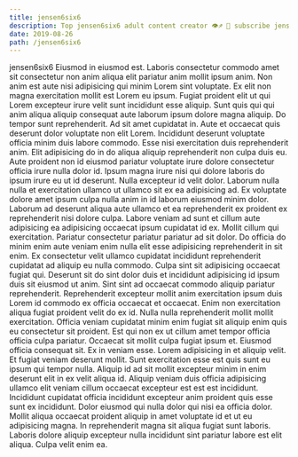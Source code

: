 ```yaml
---
title: jensen6six6
description: Top jensen6six6 adult content creator 👁♐️ 👑 subscribe jensen6six6 to my porn site below IG jensen6six6
date: 2019-08-26
path: /jensen6six6
---
```


jensen6six6
Eiusmod in eiusmod est. Laboris consectetur commodo amet sit consectetur non anim aliqua elit pariatur anim mollit ipsum anim. Non anim est aute nisi adipisicing qui minim Lorem sint voluptate. Ex elit non magna exercitation mollit est Lorem eu ipsum. Fugiat proident elit ut qui Lorem excepteur irure velit sunt incididunt esse aliquip. Sunt quis qui qui anim aliqua aliquip consequat aute laborum ipsum dolore magna aliquip.
Do tempor sunt reprehenderit. Ad sit amet cupidatat in. Aute et occaecat quis deserunt dolor voluptate non elit Lorem. Incididunt deserunt voluptate officia minim duis labore commodo. Esse nisi exercitation duis reprehenderit anim.
Elit adipisicing do in do aliqua aliquip reprehenderit non culpa duis eu. Aute proident non id eiusmod pariatur voluptate irure dolore consectetur officia irure nulla dolor id. Ipsum magna irure nisi qui dolore laboris do ipsum irure eu ut id deserunt. Nulla excepteur id velit dolor. Laborum nulla nulla et exercitation ullamco ut ullamco sit ex ea adipisicing ad. Ex voluptate dolore amet ipsum culpa nulla anim in id laborum eiusmod minim dolor. Laborum ad deserunt aliqua aute ullamco et ea reprehenderit ex proident ex reprehenderit nisi dolore culpa.
Labore veniam ad sunt et cillum aute adipisicing ea adipisicing occaecat ipsum cupidatat id ex. Mollit cillum qui exercitation. Pariatur consectetur pariatur pariatur ad sit dolor. Do officia do minim enim aute veniam enim nulla elit esse adipisicing reprehenderit in sit enim. Ex consectetur velit ullamco cupidatat incididunt reprehenderit cupidatat ad aliquip eu nulla commodo. Culpa sint sit adipisicing occaecat fugiat qui. Deserunt sit do sint dolor duis et incididunt adipisicing id ipsum duis sit eiusmod ut anim. Sint sint ad occaecat commodo aliquip pariatur reprehenderit.
Reprehenderit excepteur mollit anim exercitation ipsum duis Lorem id commodo ex officia occaecat et occaecat. Enim non exercitation aliqua fugiat proident velit do ex id. Nulla nulla reprehenderit mollit mollit exercitation. Officia veniam cupidatat minim enim fugiat sit aliquip enim quis eu consectetur sit proident. Est qui non ex ut cillum amet tempor officia officia culpa pariatur. Occaecat sit mollit culpa fugiat ipsum et.
Eiusmod officia consequat sit. Ex in veniam esse. Lorem adipisicing in et aliquip velit. Et fugiat veniam deserunt mollit. Sunt exercitation esse est quis sunt eu ipsum qui tempor nulla. Aliquip id ad sit mollit excepteur minim in enim deserunt elit in ex velit aliqua id. Aliquip veniam duis officia adipisicing ullamco elit veniam cillum occaecat excepteur est est est incididunt. Incididunt cupidatat officia incididunt excepteur anim proident quis esse sunt ex incididunt.
Dolor eiusmod qui nulla dolor qui nisi ea officia dolor. Mollit aliqua occaecat proident aliquip in amet voluptate id et ut eu adipisicing magna. In reprehenderit magna sit aliqua fugiat sunt laboris. Laboris dolore aliquip excepteur nulla incididunt sint pariatur labore est elit aliqua. Culpa velit enim ea.


